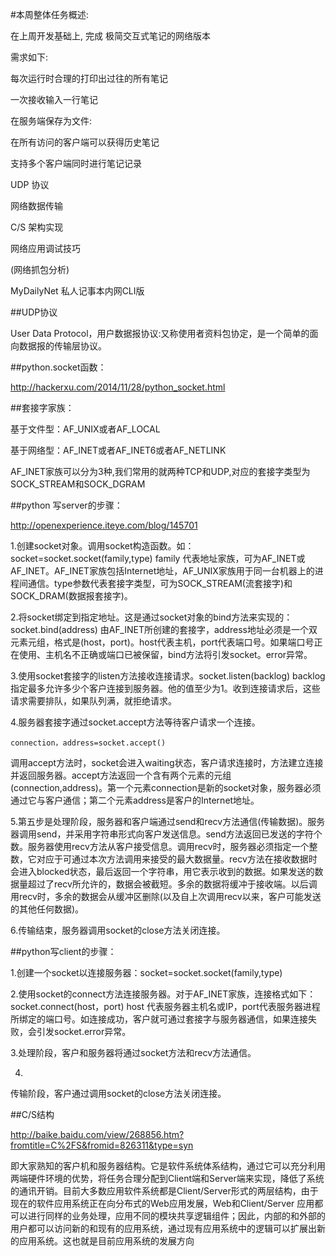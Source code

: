 #本周整体任务概述:

在上周开发基础上, 完成 极简交互式笔记的网络版本

需求如下:

每次运行时合理的打印出过往的所有笔记

一次接收输入一行笔记

在服务端保存为文件:

在所有访问的客户端可以获得历史笔记


支持多个客户端同时进行笔记记录

UDP 协议

网络数据传输

C/S 架构实现

网络应用调试技巧

(网络抓包分析)

MyDailyNet 私人记事本内网CLI版

##UDP协议

User Data Protocol，用户数据报协议:又称使用者资料包协定，是一个简单的面向数据报的传输层协议。

##python.socket函数：

http://hackerxu.com/2014/11/28/python_socket.html 

##套接字家族：

基于文件型：AF_UNIX或者AF_LOCAL

基于网络型：AF_INET或者AF_INET6或者AF_NETLINK

AF_INET家族可以分为3种,我们常用的就两种TCP和UDP,对应的套接字类型为SOCK_STREAM和SOCK_DGRAM

##python 写server的步骤：

http://openexperience.iteye.com/blog/145701
	
1.创建socket对象。调用socket构造函数。如：socket=socket.socket(family,type) family 代表地址家族，可为AF_INET或AF_INET。AF_INET家族包括Internet地址，AF_UNIX家族用于同一台机器上的进程间通信。type参数代表套接字类型，可为SOCK_STREAM(流套接字)和SOCK_DRAM(数据报套接字)。

2.将socket绑定到指定地址。这是通过socket对象的bind方法来实现的：
socket.bind(address)
由AF_INET所创建的套接字，address地址必须是一个双元素元组，格式是(host，port)。host代表主机，port代表端口号。如果端口号正在使用、主机名不正确或端口已被保留，bind方法将引发socket。error异常。

3.使用socket套接字的listen方法接收连接请求。socket.listen(backlog)  backlog 指定最多允许多少个客户连接到服务器。他的值至少为1。收到连接请求后，这些请求需要排队，如果队列满，就拒绝请求。

4.服务器套接字通过socket.accept方法等待客户请求一个连接。
	
	connection，address=socket.accept()

调用accept方法时，socket会进入waiting状态，客户请求连接时，方法建立连接并返回服务器。accept方法返回一个含有两个元素的元组(connection,address)。第一个元素connection是新的socket对象，服务器必须通过它与客户通信；第二个元素address是客户的Internet地址。

5.第五步是处理阶段，服务器和客户端通过send和recv方法通信(传输数据)。服务器调用send，并采用字符串形式向客户发送信息。send方法返回已发送的字符个数。服务器使用recv方法从客户接受信息。调用recv时，服务器必须指定一个整数，它对应于可通过本次方法调用来接受的最大数据量。recv方法在接收数据时会进入blocked状态，最后返回一个字符串，用它表示收到的数据。如果发送的数据量超过了recv所允许的，数据会被截短。多余的数据将缓冲于接收端。以后调用recv时，多余的数据会从缓冲区删除(以及自上次调用recv以来，客户可能发送的其他任何数据)。

6.传输结束，服务器调用socket的close方法关闭连接。

##python写client的步骤：

1.创建一个socket以连接服务器：socket=socket.socket(family,type)


2.使用socket的connect方法连接服务器。对于AF_INET家族，连接格式如下：
socket.connect(host，port)
host 代表服务器主机名或IP，port代表服务器进程所绑定的端口号。如连接成功，客户就可通过套接字与服务器通信，如果连接失败，会引发socket.error异常。

3.处理阶段，客户和服务器将通过socket方法和recv方法通信。

4.

传输阶段，客户通过调用socket的close方法关闭连接。

##C/S结构

http://baike.baidu.com/view/268856.htm?fromtitle=C%2FS&fromid=826311&type=syn

即大家熟知的客户机和服务器结构。它是软件系统体系结构，通过它可以充分利用两端硬件环境的优势，将任务合理分配到Client端和Server端来实现，降低了系统的通讯开销。目前大多数应用软件系统都是Client/Server形式的两层结构，由于现在的软件应用系统正在向分布式的Web应用发展，Web和Client/Server 应用都可以进行同样的业务处理，应用不同的模块共享逻辑组件；因此，内部的和外部的用户都可以访问新的和现有的应用系统，通过现有应用系统中的逻辑可以扩展出新的应用系统。这也就是目前应用系统的发展方向




